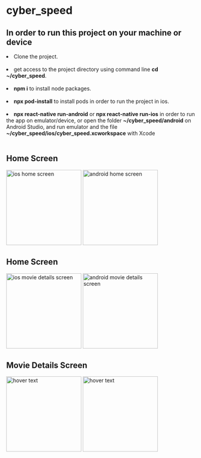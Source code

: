 # cyber_speed


## In order to run this project on your machine or device

  <li>Clone the project. </li><br>
  <li>get access to the project directory using command line <b>cd ~/cyber_speed</b>.</li><br>
  <li><b>npm i</b> to install node packages.</li><br>
  <li><b>npx pod-install</b> to install pods in order to run the project in ios.</li><br>
  <li><b>npx react-native run-android</b> or <b>npx react-native run-ios</b> in order to run the app on emulator/device, or open the folder  <b>~/cyber_speed/android</b> on Android Studio, and run emulator and  the file   <b>~/cyber_speed/ios/cyber_speed.xcworkspace</b> with Xcode </li><br>
  
## Home Screen
<p align="left">
  <img src="./cyber_speed/src/Assets/images/home_ios.png" width="200" title="ios home screen">
  <img src="./cyber_speed/src/Assets/images/home_android.png" width="200" title="android home screen">
</p>

## Home Screen
<p align="left">
  <img src="./cyber_speed/src/Assets/images/movie_details_ios.png" width="200" title="ios movie details screen">
  <img src="./cyber_speed/src/Assets/images/movie_details_android.png" width="200" title="android movie details screen">
</p>

## Movie Details Screen
<p align="left">
  <img src="./cyber_speed/src/Assets/simulator_screenshot_CFF534C0-3C7F-4E61-8BA4-E68857F00F00.png" width="200" title="hover text">
  <img src="./cyber_speed/src/Assets/Capture d’écran 2022-05-16 à 12.07.40 AM.png" width="200" title="hover text">
</p>


